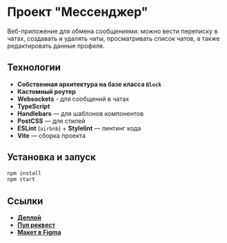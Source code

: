 # Проект "Мессенджер"

Веб-приложение для обмена сообщениями: можно вести переписку в чатах, создавать и удалять чаты, просматривать список чатов, а также редактировать данные профиля.

## Технологии

- **Собственная архитектура на базе класса `Block`**
- **Кастомный роутер**
- **Websockets** - для сообщений в чатах
- **TypeScript**
- **Handlebars** — для шаблонов компонентов
- **PostCSS** — для стилей
- **ESLint** (`airbnb`) + **Stylelint** — линтинг кода
- **Vite** — сборка проекта

## Установка и запуск

```bash
npm install
npm start
```

## Ссылки

- **[Деплой](https://ypmessengerproj.netlify.app/)**
- **[Пул реквест](https://github.com/andreissh/middle.messenger.praktikum.yandex/pull/7)**
- **[Макет в Figma](https://www.figma.com/design/jF5fFFzgGOxQeB4CmKWTiE/Chat_external_link?node-id=0-1&p=f&t=527dforHduelaF59-0)**
